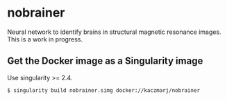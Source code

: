 # nobrainer

Neural network to identify brains in structural magnetic resonance images. This is a work in progress.


## Get the Docker image as a Singularity image

Use singularity >= 2.4.

```shell
$ singularity build nobrainer.simg docker://kaczmarj/nobrainer
```
